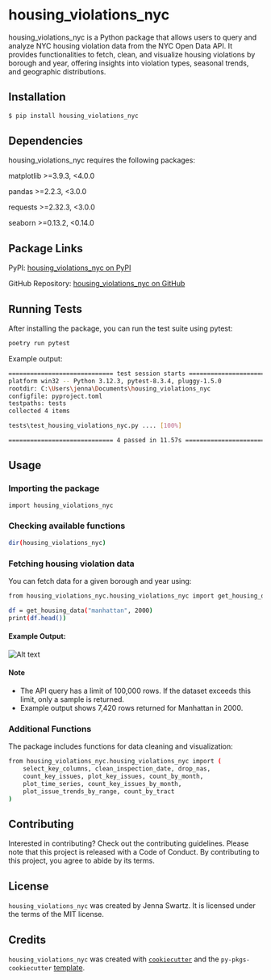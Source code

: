 # housing_violations_nyc

housing_violations_nyc is a Python package that allows users to query and analyze NYC housing violation data from the NYC Open Data API. It provides functionalities to fetch, clean, and visualize housing violations by borough and year, offering insights into violation types, seasonal trends, and geographic distributions.

## Installation

```bash
$ pip install housing_violations_nyc
```

## Dependencies

housing_violations_nyc requires the following packages:

matplotlib >=3.9.3, <4.0.0

pandas >=2.2.3, <3.0.0

requests >=2.32.3, <3.0.0

seaborn >=0.13.2, <0.14.0

## Package Links

PyPI: [housing_violations_nyc on PyPI](https://pypi.org/project/housing-violations-nyc/)

GitHub Repository: [housing_violations_nyc on GitHub](https://github.com/jennaswartz88/housing_violations_nyc)

## Running Tests

After installing the package, you can run the test suite using pytest:

```bash
poetry run pytest
```

Example output:

```bash
============================= test session starts =============================
platform win32 -- Python 3.12.3, pytest-8.3.4, pluggy-1.5.0
rootdir: C:\Users\jenna\Documents\housing_violations_nyc
configfile: pyproject.toml
testpaths: tests
collected 4 items

tests\test_housing_violations_nyc.py .... [100%]

============================= 4 passed in 11.57s =============================
```

## Usage

### Importing the package

```bash
import housing_violations_nyc
```

### Checking available functions

```bash
dir(housing_violations_nyc)
```

### Fetching housing violation data

You can fetch data for a given borough and year using:

```bash
from housing_violations_nyc.housing_violations_nyc import get_housing_data

df = get_housing_data("manhattan", 2000)
print(df.head())
```

#### Example Output:

![Alt text](images/example_dataframe_output.png)

#### Note
- The API query has a limit of 100,000 rows. If the dataset exceeds this limit, only a sample is returned.
- Example output shows 7,420 rows returned for Manhattan in 2000.

### Additional Functions

The package includes functions for data cleaning and visualization:
```bash
from housing_violations_nyc.housing_violations_nyc import (
    select_key_columns, clean_inspection_date, drop_nas,
    count_key_issues, plot_key_issues, count_by_month,
    plot_time_series, count_key_issues_by_month,
    plot_issue_trends_by_range, count_by_tract
)
```

## Contributing

Interested in contributing? Check out the contributing guidelines. Please note that this project is released with a Code of Conduct. By contributing to this project, you agree to abide by its terms.

## License

`housing_violations_nyc` was created by Jenna Swartz. It is licensed under the terms of the MIT license.

## Credits

`housing_violations_nyc` was created with [`cookiecutter`](https://cookiecutter.readthedocs.io/en/latest/) and the `py-pkgs-cookiecutter` [template](https://github.com/py-pkgs/py-pkgs-cookiecutter).
